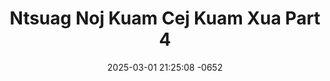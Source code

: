 ---
layout: movie-video-data
date: 2025-03-01 21:25:08 -0652
categories: movie

# Site Attributes
title: "Ntsuag Noj Kuam Cej Kuam Xua Part 4"
permalink: "/movie/Ntsuag_Noj_Kuam_Cej_Kuam_Xua_Part_4"

# Movie Attributes
synopsis: ""
producer: "Muas Lis, Ntxawg Vwj"
director: "Ntxawg Vwj, Daus Yaj"
writer: "Daus Yaj"
video_link: "https://youtu.be/FNVYDy2Vwuc?si=uim2LhOGMsgBctNR"
genre: "Folklore Romance"
year: "2003"
release_type: "VHS"
storage: "Private"
thumbnail: "/assets/images/movie_thumbnails/Ntsuag Noj Kuam Cej Kuam Xua Part 4.jpeg"
publishing_company: "Asian Video Entertainment, Golden Path Entertainment"

# Sequels + Parts
base_movie: "Ntsuag Noj Kuam Cej Kuam Xua Part 1"
total_parts: 4
sequel: ""

# Movie Cast
cast:
- name: "Ntxhoo Lauj"
- name: "Ntsaim Pob Zeb Lis"
- name: "Cua Yaj (Pog Nplaum)"
- name: "Tswj Hwm Hawj"
- name: "Daus Yaj"
- name: "Naim Txais Hawj"
- name: "Nuj Ntsaim Thoj"
- name: "Thaj Xyooj"
- name: "Laim Hawj"
- name: "Leem Hawj"
---